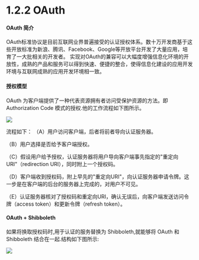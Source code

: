# 1.2.2 OAuth

#### OAuth 简介
OAuth标准协议是目前互联网业界普遍接受的认证授权体系。数十万开发商基于这些开放标准为新浪、腾讯、Facebook、Google等开放平台开发了大量应用，培育了一大批相关的开发者。 实现对OAuth的兼容可以大幅度增强信息化环境的开放性，成熟的产品和服务可以得到快速、便捷的整合，使得信息化建设的应用开发环境与互联网成熟的应用开发环境相一致。

#### 授权模型
OAuth 为客户端提供了一种代表资源拥有者访问受保护资源的方法。即 Authorization Code 模式的授权.他的工作流程如下图所示。

![](https://eac.cloud.sh.edu.cn/images/oauth-proccess.png)

流程如下：
（A）用户访问客户端，后者将前者导向认证服务器。

（B）用户选择是否给予客户端授权。

（C）假设用户给予授权，认证服务器将用户导向客户端事先指定的"重定向URI"（redirection URI），同时附上一个授权码。

（D）客户端收到授权码，附上早先的"重定向URI"，向认证服务器申请令牌。这一步是在客户端的后台的服务器上完成的，对用户不可见。

（E）认证服务器核对了授权码和重定向URI，确认无误后，向客户端发送访问令牌（access token）和更新令牌（refresh token）。

#### OAuth + Shibboleth
如果将换取授权码时,用于认证的服务替换为 Shibboleth,就能够将 OAuth 和 Shibboleth 结合在一起.结构如下图所示:

![](https://eac.cloud.sh.edu.cn/images/oauth-shibboleth.png)